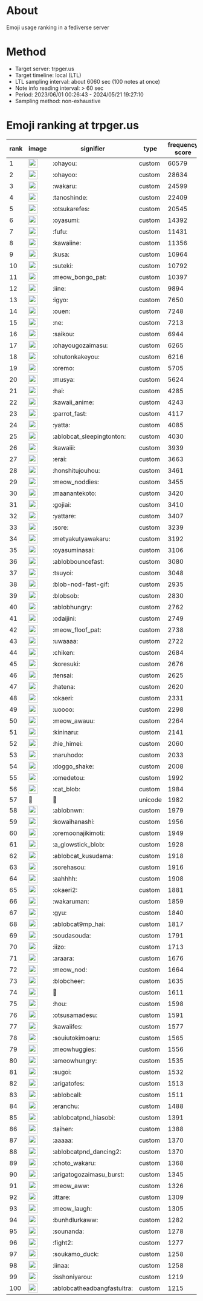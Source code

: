 # About
Emoji usage ranking in a fediverse server

# Method
- Target server: trpger.us
- Target timeline: local (LTL)
- LTL sampling interval: about 6060 sec (100 notes at once)
- Note info reading interval: > 60 sec
- Period: 2023/06/01 00:26:43 - 2024/05/21 19:27:10 
- Sampling method: non-exhaustive

# Emoji ranking at trpger.us

|rank|image|signifier|type|frequency score|
|----|----|----|----|----|
|1|<img height="24" src="https://trpger.us/emoji/ohayou.webp">|:ohayou:|custom|60579|
|2|<img height="24" src="https://trpger.us/emoji/ohayoo.webp">|:ohayoo:|custom|28634|
|3|<img height="24" src="https://trpger.us/emoji/wakaru.webp">|:wakaru:|custom|24599|
|4|<img height="24" src="https://trpger.us/emoji/tanoshinde.webp">|:tanoshinde:|custom|22409|
|5|<img height="24" src="https://trpger.us/emoji/otsukarefes.webp">|:otsukarefes:|custom|20545|
|6|<img height="24" src="https://trpger.us/emoji/oyasumi.webp">|:oyasumi:|custom|14392|
|7|<img height="24" src="https://trpger.us/emoji/fufu.webp">|:fufu:|custom|11431|
|8|<img height="24" src="https://trpger.us/emoji/kawaiine.webp">|:kawaiine:|custom|11356|
|9|<img height="24" src="https://trpger.us/emoji/kusa.webp">|:kusa:|custom|10964|
|10|<img height="24" src="https://trpger.us/emoji/suteki.webp">|:suteki:|custom|10792|
|11|<img height="24" src="https://trpger.us/emoji/meow_bongo_pat.webp">|:meow_bongo_pat:|custom|10397|
|12|<img height="24" src="https://trpger.us/emoji/iine.webp">|:iine:|custom|9894|
|13|<img height="24" src="https://trpger.us/emoji/igyo.webp">|:igyo:|custom|7650|
|14|<img height="24" src="https://trpger.us/emoji/ouen.webp">|:ouen:|custom|7248|
|15|<img height="24" src="https://trpger.us/emoji/ne.webp">|:ne:|custom|7213|
|16|<img height="24" src="https://trpger.us/emoji/saikou.webp">|:saikou:|custom|6944|
|17|<img height="24" src="https://trpger.us/emoji/ohayougozaimasu.webp">|:ohayougozaimasu:|custom|6265|
|18|<img height="24" src="https://trpger.us/emoji/ohutonkakeyou.webp">|:ohutonkakeyou:|custom|6216|
|19|<img height="24" src="https://trpger.us/emoji/oremo.webp">|:oremo:|custom|5705|
|20|<img height="24" src="https://trpger.us/emoji/musya.webp">|:musya:|custom|5624|
|21|<img height="24" src="https://trpger.us/emoji/hai.webp">|:hai:|custom|4285|
|22|<img height="24" src="https://trpger.us/emoji/kawaii_anime.webp">|:kawaii_anime:|custom|4243|
|23|<img height="24" src="https://trpger.us/emoji/parrot_fast.webp">|:parrot_fast:|custom|4117|
|24|<img height="24" src="https://trpger.us/emoji/yatta.webp">|:yatta:|custom|4085|
|25|<img height="24" src="https://trpger.us/emoji/ablobcat_sleepingtonton.webp">|:ablobcat_sleepingtonton:|custom|4030|
|26|<img height="24" src="https://trpger.us/emoji/kawaiii.webp">|:kawaiii:|custom|3939|
|27|<img height="24" src="https://trpger.us/emoji/erai.webp">|:erai:|custom|3663|
|28|<img height="24" src="https://trpger.us/emoji/honshitujouhou.webp">|:honshitujouhou:|custom|3461|
|29|<img height="24" src="https://trpger.us/emoji/meow_noddies.webp">|:meow_noddies:|custom|3455|
|30|<img height="24" src="https://trpger.us/emoji/maanantekoto.webp">|:maanantekoto:|custom|3420|
|31|<img height="24" src="https://trpger.us/emoji/gojiai.webp">|:gojiai:|custom|3410|
|32|<img height="24" src="https://trpger.us/emoji/yattare.webp">|:yattare:|custom|3407|
|33|<img height="24" src="https://trpger.us/emoji/sore.webp">|:sore:|custom|3239|
|34|<img height="24" src="https://trpger.us/emoji/metyakutyawakaru.webp">|:metyakutyawakaru:|custom|3192|
|35|<img height="24" src="https://trpger.us/emoji/oyasuminasai.webp">|:oyasuminasai:|custom|3106|
|36|<img height="24" src="https://trpger.us/emoji/ablobbouncefast.webp">|:ablobbouncefast:|custom|3080|
|37|<img height="24" src="https://trpger.us/emoji/tsuyoi.webp">|:tsuyoi:|custom|3048|
|38|<img height="24" src="https://trpger.us/emoji/blob-nod-fast-gif.webp">|:blob-nod-fast-gif:|custom|2935|
|39|<img height="24" src="https://trpger.us/emoji/blobsob.webp">|:blobsob:|custom|2830|
|40|<img height="24" src="https://trpger.us/emoji/ablobhungry.webp">|:ablobhungry:|custom|2762|
|41|<img height="24" src="https://trpger.us/emoji/odaijini.webp">|:odaijini:|custom|2749|
|42|<img height="24" src="https://trpger.us/emoji/meow_floof_pat.webp">|:meow_floof_pat:|custom|2738|
|43|<img height="24" src="https://trpger.us/emoji/uwaaaa.webp">|:uwaaaa:|custom|2722|
|44|<img height="24" src="https://trpger.us/emoji/chiken.webp">|:chiken:|custom|2684|
|45|<img height="24" src="https://trpger.us/emoji/koresuki.webp">|:koresuki:|custom|2676|
|46|<img height="24" src="https://trpger.us/emoji/tensai.webp">|:tensai:|custom|2625|
|47|<img height="24" src="https://trpger.us/emoji/hatena.webp">|:hatena:|custom|2620|
|48|<img height="24" src="https://trpger.us/emoji/okaeri.webp">|:okaeri:|custom|2331|
|49|<img height="24" src="https://trpger.us/emoji/uoooo.webp">|:uoooo:|custom|2298|
|50|<img height="24" src="https://trpger.us/emoji/meow_awauu.webp">|:meow_awauu:|custom|2264|
|51|<img height="24" src="https://trpger.us/emoji/kininaru.webp">|:kininaru:|custom|2141|
|52|<img height="24" src="https://trpger.us/emoji/hie_himei.webp">|:hie_himei:|custom|2060|
|53|<img height="24" src="https://trpger.us/emoji/naruhodo.webp">|:naruhodo:|custom|2033|
|54|<img height="24" src="https://trpger.us/emoji/doggo_shake.webp">|:doggo_shake:|custom|2008|
|55|<img height="24" src="https://trpger.us/emoji/omedetou.webp">|:omedetou:|custom|1992|
|56|<img height="24" src="https://trpger.us/emoji/cat_blob.webp">|:cat_blob:|custom|1984|
|57|🍮|🍮|unicode|1982|
|58|<img height="24" src="https://trpger.us/emoji/ablobnwn.webp">|:ablobnwn:|custom|1979|
|59|<img height="24" src="https://trpger.us/emoji/kowaihanashi.webp">|:kowaihanashi:|custom|1956|
|60|<img height="24" src="https://trpger.us/emoji/oremoonajikimoti.webp">|:oremoonajikimoti:|custom|1949|
|61|<img height="24" src="https://trpger.us/emoji/a_glowstick_blob.webp">|:a_glowstick_blob:|custom|1928|
|62|<img height="24" src="https://trpger.us/emoji/ablobcat_kusudama.webp">|:ablobcat_kusudama:|custom|1918|
|63|<img height="24" src="https://trpger.us/emoji/sorehasou.webp">|:sorehasou:|custom|1916|
|64|<img height="24" src="https://trpger.us/emoji/aahhhh.webp">|:aahhhh:|custom|1908|
|65|<img height="24" src="https://trpger.us/emoji/okaeri2.webp">|:okaeri2:|custom|1881|
|66|<img height="24" src="https://trpger.us/emoji/wakaruman.webp">|:wakaruman:|custom|1859|
|67|<img height="24" src="https://trpger.us/emoji/gyu.webp">|:gyu:|custom|1840|
|68|<img height="24" src="https://trpger.us/emoji/ablobcat9mp_hai.webp">|:ablobcat9mp_hai:|custom|1817|
|69|<img height="24" src="https://trpger.us/emoji/soudasouda.webp">|:soudasouda:|custom|1791|
|70|<img height="24" src="https://trpger.us/emoji/iizo.webp">|:iizo:|custom|1713|
|71|<img height="24" src="https://trpger.us/emoji/araara.webp">|:araara:|custom|1676|
|72|<img height="24" src="https://trpger.us/emoji/meow_nod.webp">|:meow_nod:|custom|1664|
|73|<img height="24" src="https://trpger.us/emoji/blobcheer.webp">|:blobcheer:|custom|1635|
|74|<img height="24" src="https://trpger.us/emoji/birthday.webp">|:birthday:|custom|1611|
|75|<img height="24" src="https://trpger.us/emoji/hou.webp">|:hou:|custom|1598|
|76|<img height="24" src="https://trpger.us/emoji/otsusamadesu.webp">|:otsusamadesu:|custom|1591|
|77|<img height="24" src="https://trpger.us/emoji/kawaiifes.webp">|:kawaiifes:|custom|1577|
|78|<img height="24" src="https://trpger.us/emoji/souiutokimoaru.webp">|:souiutokimoaru:|custom|1565|
|79|<img height="24" src="https://trpger.us/emoji/meowhuggies.webp">|:meowhuggies:|custom|1556|
|80|<img height="24" src="https://trpger.us/emoji/ameowhungry.webp">|:ameowhungry:|custom|1535|
|81|<img height="24" src="https://trpger.us/emoji/sugoi.webp">|:sugoi:|custom|1532|
|82|<img height="24" src="https://trpger.us/emoji/arigatofes.webp">|:arigatofes:|custom|1513|
|83|<img height="24" src="https://trpger.us/emoji/ablobcall.webp">|:ablobcall:|custom|1511|
|84|<img height="24" src="https://trpger.us/emoji/eranchu.webp">|:eranchu:|custom|1488|
|85|<img height="24" src="https://trpger.us/emoji/ablobcatpnd_hiasobi.webp">|:ablobcatpnd_hiasobi:|custom|1391|
|86|<img height="24" src="https://trpger.us/emoji/taihen.webp">|:taihen:|custom|1388|
|87|<img height="24" src="https://trpger.us/emoji/aaaaa.webp">|:aaaaa:|custom|1370|
|88|<img height="24" src="https://trpger.us/emoji/ablobcatpnd_dancing2.webp">|:ablobcatpnd_dancing2:|custom|1370|
|89|<img height="24" src="https://trpger.us/emoji/choto_wakaru.webp">|:choto_wakaru:|custom|1368|
|90|<img height="24" src="https://trpger.us/emoji/arigatogozaimasu_burst.webp">|:arigatogozaimasu_burst:|custom|1345|
|91|<img height="24" src="https://trpger.us/emoji/meow_aww.webp">|:meow_aww:|custom|1326|
|92|<img height="24" src="https://trpger.us/emoji/ittare.webp">|:ittare:|custom|1309|
|93|<img height="24" src="https://trpger.us/emoji/meow_laugh.webp">|:meow_laugh:|custom|1305|
|94|<img height="24" src="https://trpger.us/emoji/bunhdlurkaww.webp">|:bunhdlurkaww:|custom|1282|
|95|<img height="24" src="https://trpger.us/emoji/sounanda.webp">|:sounanda:|custom|1278|
|96|<img height="24" src="https://trpger.us/emoji/fight2.webp">|:fight2:|custom|1277|
|97|<img height="24" src="https://trpger.us/emoji/soukamo_duck.webp">|:soukamo_duck:|custom|1258|
|98|<img height="24" src="https://trpger.us/emoji/iinaa.webp">|:iinaa:|custom|1258|
|99|<img height="24" src="https://trpger.us/emoji/isshoniyarou.webp">|:isshoniyarou:|custom|1219|
|100|<img height="24" src="https://trpger.us/emoji/ablobcatheadbangfastultra.webp">|:ablobcatheadbangfastultra:|custom|1215|
